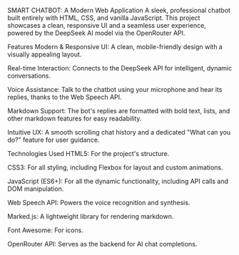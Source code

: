 SMART CHATBOT: A Modern Web Application
A sleek, professional chatbot built entirely with HTML, CSS, and vanilla JavaScript. This project showcases a clean, responsive UI and a seamless user experience, powered by the DeepSeek AI model via the OpenRouter API.

 Features
Modern & Responsive UI: A clean, mobile-friendly design with a visually appealing layout.

Real-time Interaction: Connects to the DeepSeek API for intelligent, dynamic conversations.

Voice Assistance: Talk to the chatbot using your microphone and hear its replies, thanks to the Web Speech API.

Markdown Support: The bot's replies are formatted with bold text, lists, and other markdown features for easy readability.

Intuitive UX: A smooth scrolling chat history and a dedicated "What can you do?" feature for user guidance.

 Technologies Used
HTML5: For the project's structure.

CSS3: For all styling, including Flexbox for layout and custom animations.

JavaScript (ES6+): For all the dynamic functionality, including API calls and DOM manipulation.

Web Speech API: Powers the voice recognition and synthesis.

Marked.js: A lightweight library for rendering markdown.

Font Awesome: For icons.

OpenRouter API: Serves as the backend for AI chat completions.
